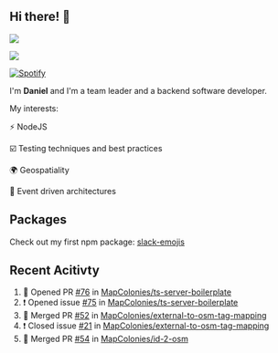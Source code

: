 ## Hi there! 👋
<p>
  <img src="https://i.imgur.com/agb7xe9.png" />
</p>
<p>
  <img src="https://github-readme-stats.vercel.app/api?username=syncush&theme=tokyonight">
</p>

[![Spotify](https://novatorem-rust.vercel.app/api/spotify)](https://open.spotify.com/user/syncush)

I'm **Daniel** and I'm a team leader and a backend software developer.

My interests:

⚡ NodeJS

☑️ Testing techniques and best practices

🌍 Geospatiality

🧠 Event driven architectures

## Packages
Check out my first npm package: [slack-emojis](https://www.npmjs.com/package/slack-emojis)

## Recent Acitivty
<!--START_SECTION:activity-->
1. 💪 Opened PR [#76](https://github.com/MapColonies/ts-server-boilerplate/pull/76) in [MapColonies/ts-server-boilerplate](https://github.com/MapColonies/ts-server-boilerplate)
2. ❗️ Opened issue [#75](https://github.com/MapColonies/ts-server-boilerplate/issues/75) in [MapColonies/ts-server-boilerplate](https://github.com/MapColonies/ts-server-boilerplate)
3. 🎉 Merged PR [#52](https://github.com/MapColonies/external-to-osm-tag-mapping/pull/52) in [MapColonies/external-to-osm-tag-mapping](https://github.com/MapColonies/external-to-osm-tag-mapping)
4. ❗️ Closed issue [#21](https://github.com/MapColonies/external-to-osm-tag-mapping/issues/21) in [MapColonies/external-to-osm-tag-mapping](https://github.com/MapColonies/external-to-osm-tag-mapping)
5. 🎉 Merged PR [#54](https://github.com/MapColonies/id-2-osm/pull/54) in [MapColonies/id-2-osm](https://github.com/MapColonies/id-2-osm)
<!--END_SECTION:activity-->

